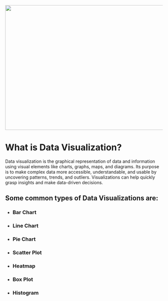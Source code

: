 <img style="margin-right: 30px " width="700" height="400" src="https://github.com/Tuhin4042/resource/blob/main/Visualization.jpg">

# What is Data Visualization?
Data visualization is the graphical representation of data and information using visual elements like charts, graphs, maps, and diagrams. Its purpose is to make complex data more accessible, understandable, and usable by uncovering patterns, trends, and outliers. Visualizations can help quickly grasp insights and make data-driven decisions.

## Some common types of Data Visualizations are:
- ### Bar Chart
- ### Line Chart
- ### Pie Chart
- ### Scatter Plot
- ### Heatmap
- ### Box Plot
- ### Histogram
  
